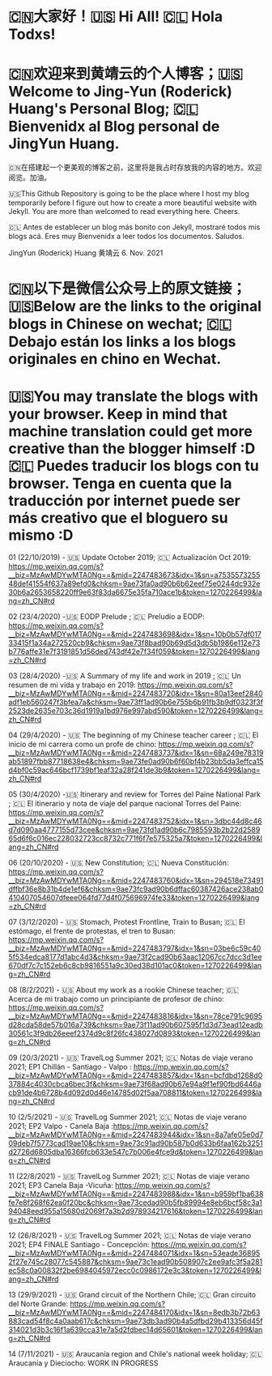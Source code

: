 # 🇨🇳大家好！🇺🇸 Hi All! 🇨🇱 Hola Todxs!
# 🇨🇳欢迎来到黄靖云的个人博客；🇺🇸 Welcome to Jing-Yun (Roderick) Huang's Personal Blog; 🇨🇱 Bienvenidx al Blog personal de JingYun Huang.

  🇨🇳在搭建起一个更美观的博客之前，这里将是我占时存放我的内容的地方。欢迎阅览。加油。

  🇺🇸This Github Repository is going to be the place where I host my blog temporarily
before I figure out how to create a more beautiful website with Jekyll. You are more than welcomed to read everything here. Cheers.

  🇨🇱 Antes de establecer un blog más bonito con Jekyll, mostraré todos mis blogs acá. Eres muy Bienvenidx a leer todos los documentos. Saludos.

  JingYun (Roderick) Huang 黄靖云
  6. Nov. 2021

# 🇨🇳以下是微信公众号上的原文链接；🇺🇸Below are the links to the original blogs in Chinese on wechat; 🇨🇱 Debajo están los links a los blogs originales en chino en Wechat.

# 🇺🇸You may translate the blogs with your browser. Keep in mind that machine translation could get more creative than the blogger himself :D 🇨🇱 Puedes traducir los blogs con tu browser. Tenga en cuenta que la traducción por internet puede ser más creativo que el bloguero su mismo :D

01 (22/10/2019) - 🇺🇸 Update October 2019; 🇨🇱 Actualización Oct 2019: https://mp.weixin.qq.com/s?__biz=MzAwMDYwMTA0Ng==&mid=2247483673&idx=1&sn=a753557325548def41554f637a89efd0&chksm=9ae73fa0ad90b6b62eef75e0244dc932e30b6a2653658220ff9e63f83da6675e35fa710ace1b&token=1270226499&lang=zh_CN#rd

02 (23/4/2020) -🇺🇸  EODP Prelude ; 🇨🇱 Preludio a EODP: https://mp.weixin.qq.com/s?__biz=MzAwMDYwMTA0Ng==&mid=2247483698&idx=1&sn=10b0b57df01733415f1a34a272520cb9&chksm=9ae73f8bad90b69d5d3db5b1986e112e73b776affe31e7f3191851d56ded743df42e7f34f059&token=1270226499&lang=zh_CN#rd

03 (28/4/2020) -🇺🇸  A Summary of my life and work in 2019 ; 🇨🇱 Un resumen de mi vida y trabajo en 2019: https://mp.weixin.qq.com/s?__biz=MzAwMDYwMTA0Ng==&mid=2247483720&idx=1&sn=80a13eef2840adf1eb560247f3bfea7a&chksm=9ae73ff1ad90b6e755b6b91fb3b9df0323f3f2523de2635e703c36d1919a1bd976e997abd590&token=1270226499&lang=zh_CN#rd

04 (29/4/2020) - 🇺🇸 The beginning of my Chinese teacher career ; 🇨🇱 El inicio de mi carrera como un profe de chino: https://mp.weixin.qq.com/s?__biz=MzAwMDYwMTA0Ng==&mid=2247483737&idx=1&sn=68a249e78319ab51897fbb87718638e4&chksm=9ae73fe0ad90b6f60bf4b23bb5da3effca15d4bf0c59ac646bcf1739bf1eaf32a28f241de3b9&token=1270226499&lang=zh_CN#rd

05 (30/4/2020) -🇺🇸  Itinerary and review for Torres del Paine National Park ; 🇨🇱 El itinerario y nota de viaje del parque nacional Torres del Paine: https://mp.weixin.qq.com/s?__biz=MzAwMDYwMTA0Ng==&mid=2247483752&idx=1&sn=3dbc44d8c46d7d090aa4777155d73cee&chksm=9ae73fd1ad90b6c7985593b2b22d258965d6f6c016ec228032723cc8732c771f6f7e575325a7&token=1270226499&lang=zh_CN#rd

06 (20/10/2020) - 🇺🇸 New Constitution; 🇨🇱 Nueva Constitución: https://mp.weixin.qq.com/s?__biz=MzAwMDYwMTA0Ng==&mid=2247483760&idx=1&sn=294518e73491dffbf36e8b31b4de1ef6&chksm=9ae73fc9ad90b6dffac60387426ace238ab0410407054607dfeee064fd77d4f075696974fe33&token=1270226499&lang=zh_CN#rd

07 (3/12/2020) - 🇺🇸 Stomach, Protest Frontline, Train to Busan; 🇨🇱 El estómago, el frente de protestas, el tren to Busan: https://mp.weixin.qq.com/s?__biz=MzAwMDYwMTA0Ng==&mid=2247483797&idx=1&sn=03be6c59c405f534edca8177d1abc4d3&chksm=9ae73f2cad90b63aac12067cc7dcc3d1ee670df7c7c152eb6c8cb9816551a9c30ed38d101ac0&token=1270226499&lang=zh_CN#rd

08 (8/2/2021) - 🇺🇸 About my work as a rookie Chinese teacher; 🇨🇱 Acerca de mi trabajo como un principiante de profesor de chino: https://mp.weixin.qq.com/s?__biz=MzAwMDYwMTA0Ng==&mid=2247483816&idx=1&sn=78ce791c9695d28cda58de57b016a739&chksm=9ae73f11ad90b607595f1d3d73ead12eadb30561c3f9db26eeef2374d9c8f26fc438027d0893&token=1270226499&lang=zh_CN#rd

09 (20/3/2021) - 🇺🇸 TravelLog Summer 2021; 🇨🇱 Notas de viaje verano 2021; EP1 Chillán - Santiago - Valpo : https://mp.weixin.qq.com/s?__biz=MzAwMDYwMTA0Ng==&mid=2247483857&idx=1&sn=bcfdbd1268d037884c4030cbca6bec3f&chksm=9ae73f68ad90b67e94a9f1ef90fbd6446acb91de4b6728b4d092d0d46e14785d02f5aa708811&token=1270226499&lang=zh_CN#rd

10 (2/5/2021) - 🇺🇸 TravelLog Summer 2021; 🇨🇱 Notas de viaje verano 2021; EP2 Valpo - Canela Baja :https://mp.weixin.qq.com/s?__biz=MzAwMDYwMTA0Ng==&mid=2247483944&idx=1&sn=8a7afe05e0d709deb7f5773cad19ae10&chksm=9ae73c91ad90b587b0d633b6faa162b3251d2726d6805dba16366fcb633e547c7b006e4fce9d&token=1270226499&lang=zh_CN#rd

11 (22/8/2021) - 🇺🇸 TravelLog Summer 2021; 🇨🇱 Notas de viaje verano 2021; EP3 Canela Baja -Vicuña: https://mp.weixin.qq.com/s?__biz=MzAwMDYwMTA0Ng==&mid=2247483988&idx=1&sn=b959bf1ba638fe7e8f268f62ea0f20bc&chksm=9ae73cedad90b5fb89994e8eb6bcf58c3a194048eed955a15680d2069f7a3b2d978934217616&token=1270226499&lang=zh_CN#rd

12 (26/8/2021) - 🇺🇸 TravelLog Summer 2021; 🇨🇱 Notas de viaje verano 2021; EP4 FINALE Santiago - Concepción: https://mp.weixin.qq.com/s?__biz=MzAwMDYwMTA0Ng==&mid=2247484071&idx=1&sn=53eade368952f27e745c28077c545887&chksm=9ae73c1ead90b508907c2ee9afc3f5a281ec58c0a00832f2be6984045972ecc0c0986172e3c3&token=1270226499&lang=zh_CN#rd

13 (29/9/2021) - 🇺🇸 Grand circuit of the Northern Chile; 🇨🇱 Gran circuito del Norte Grande: https://mp.weixin.qq.com/s?__biz=MzAwMDYwMTA0Ng==&mid=2247484170&idx=1&sn=8edb3b72b63883cad54f8c4a0aab617c&chksm=9ae73db3ad90b4a5dfbd29b413356d45f314021d3b3c16f1a639cca31e7a5d2fdbec14d65601&token=1270226499&lang=zh_CN#rd

14 (7/11/2021) - 🇺🇸 Araucanía region and Chile's national week holiday; 🇨🇱 Araucanía y Dieciocho: WORK IN PROGRESS
